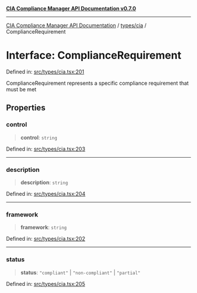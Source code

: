 [**CIA Compliance Manager API Documentation v0.7.0**](../../../README.md)

***

[CIA Compliance Manager API Documentation](../../../modules.md) / [types/cia](../README.md) / ComplianceRequirement

# Interface: ComplianceRequirement

Defined in: [src/types/cia.tsx:201](https://github.com/Hack23/cia-compliance-manager/blob/a904e43458f81faf7066f9da9fc149cc9f6e236d/src/types/cia.tsx#L201)

ComplianceRequirement represents a specific compliance requirement
that must be met

## Properties

### control

> **control**: `string`

Defined in: [src/types/cia.tsx:203](https://github.com/Hack23/cia-compliance-manager/blob/a904e43458f81faf7066f9da9fc149cc9f6e236d/src/types/cia.tsx#L203)

***

### description

> **description**: `string`

Defined in: [src/types/cia.tsx:204](https://github.com/Hack23/cia-compliance-manager/blob/a904e43458f81faf7066f9da9fc149cc9f6e236d/src/types/cia.tsx#L204)

***

### framework

> **framework**: `string`

Defined in: [src/types/cia.tsx:202](https://github.com/Hack23/cia-compliance-manager/blob/a904e43458f81faf7066f9da9fc149cc9f6e236d/src/types/cia.tsx#L202)

***

### status

> **status**: `"compliant"` \| `"non-compliant"` \| `"partial"`

Defined in: [src/types/cia.tsx:205](https://github.com/Hack23/cia-compliance-manager/blob/a904e43458f81faf7066f9da9fc149cc9f6e236d/src/types/cia.tsx#L205)
